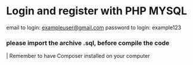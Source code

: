 # Login and register with PHP MYSQL

email to login: exampleuser@gmail.com
password to login: example123


### please import the archive .sql, before compile the code

| Remember to have Composer installed on your computer
